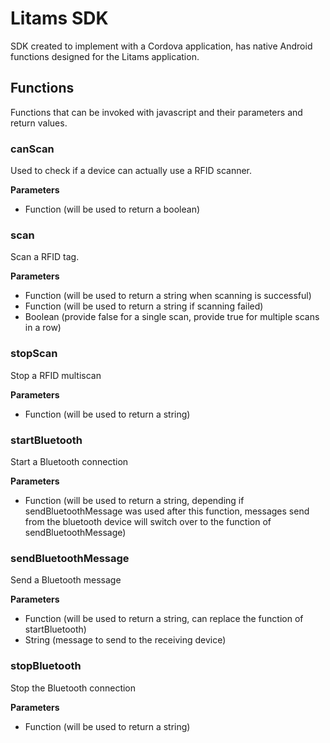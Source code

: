 # Litams SDK
SDK created to implement with a Cordova application, has native Android functions designed for the Litams application.
## Functions
Functions that can be invoked with javascript and their parameters and return values.
### canScan
Used to check if a device can actually use a RFID scanner.

**Parameters**
- Function (will be used to return a boolean)
### scan
Scan a RFID tag.

**Parameters**
- Function (will be used to return a string when scanning is successful)
- Function (will be used to return a string if scanning failed)
- Boolean (provide false for a single scan, provide true for multiple scans in a row)
### stopScan
Stop a RFID multiscan

**Parameters**
- Function (will be used to return a string)
### startBluetooth
Start a Bluetooth connection

**Parameters**
- Function (will be used to return a string, depending if sendBluetoothMessage was used after this function, messages send from the bluetooth device will switch over to the function of sendBluetoothMessage)
### sendBluetoothMessage
Send a Bluetooth message

**Parameters**
- Function (will be used to return a string, can replace the function of startBluetooth)
- String (message to send to the receiving device)
### stopBluetooth
Stop the Bluetooth connection

**Parameters**
- Function (will be used to return a string)